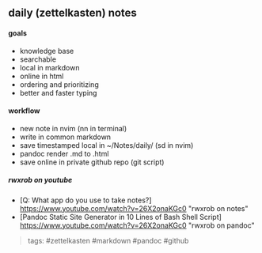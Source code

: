 ## daily (zettelkasten) notes

#### goals
* knowledge base
* searchable
* local in markdown
* online in html
* ordering and prioritizing
* better and faster typing

#### workflow
* new note in nvim (nn in terminal)
* write in common markdown
* save timestamped local in ~/Notes/daily/ (sd in nvim)
* pandoc render .md to .html
* save online in private github repo (git script)


##### rwxrob on youtube
* [Q: What app do you use to take notes?] <https://www.youtube.com/watch?v=26X2onaKGc0> "rwxrob on notes"
* [Pandoc Static Site Generator in 10 Lines of Bash Shell Script] <https://www.youtube.com/watch?v=26X2onaKGc0> "rwxrob on pandoc"

> tags: #zettelkasten #markdown #pandoc #github
